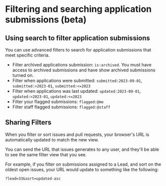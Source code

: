 # Filtering and searching application submissions (beta)

## Using search to filter application submissions

You can use advanced filters to search for application submissions that meet specific criteria.

- Filter archived applications submission: `is:archived`. You must have access to archived submissions and have show archived submissions turned on.
- Filter when applications were submitted: `submitted:2023-09-01`, `submitted:>2023-01`, `submitted:<=2023`
- Filter when applications was last updated: `updated:2023-09-01`, `updated:>2023-01`, `updated:<=2023`
- Filter your flagged submissions: `flagged:@me`
- Filter staff flagged submissions: `flagged:@staff`


## Sharing Filters

When you filter or sort issues and pull requests, your browser's URL is automatically updated to match the new view.

You can send the URL that issues generates to any user, and they'll be able to see the same filter view that you see.

For example, if you filter on submissions assigned to a Lead, and sort on the oldest open issues, your URL would update to something like the following:

```
?lead=33&sort=updated-asc
```
